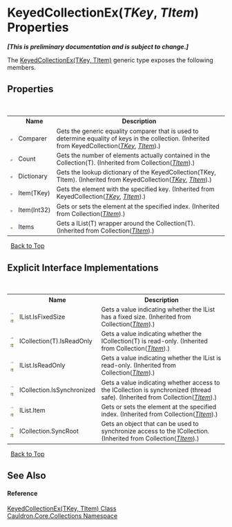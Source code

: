 # KeyedCollectionEx(*TKey*, *TItem*) Properties
 _**\[This is preliminary documentation and is subject to change.\]**_

The <a href="T_Cauldron_Core_Collections_KeyedCollectionEx_2">KeyedCollectionEx(TKey, TItem)</a> generic type exposes the following members.


## Properties
&nbsp;<table><tr><th></th><th>Name</th><th>Description</th></tr><tr><td>![Public property](media/pubproperty.gif "Public property")</td><td>Comparer</td><td>
Gets the generic equality comparer that is used to determine equality of keys in the collection.
 (Inherited from KeyedCollection(<a href="T_Cauldron_Core_Collections_KeyedCollectionEx_2">*TKey*</a>, <a href="T_Cauldron_Core_Collections_KeyedCollectionEx_2">*TItem*</a>).)</td></tr><tr><td>![Public property](media/pubproperty.gif "Public property")</td><td>Count</td><td>
Gets the number of elements actually contained in the Collection(T).
 (Inherited from Collection(<a href="T_Cauldron_Core_Collections_KeyedCollectionEx_2">*TItem*</a>).)</td></tr><tr><td>![Protected property](media/protproperty.gif "Protected property")</td><td>Dictionary</td><td>
Gets the lookup dictionary of the KeyedCollection(TKey, TItem).
 (Inherited from KeyedCollection(<a href="T_Cauldron_Core_Collections_KeyedCollectionEx_2">*TKey*</a>, <a href="T_Cauldron_Core_Collections_KeyedCollectionEx_2">*TItem*</a>).)</td></tr><tr><td>![Public property](media/pubproperty.gif "Public property")</td><td>Item(TKey)</td><td>
Gets the element with the specified key.
 (Inherited from KeyedCollection(<a href="T_Cauldron_Core_Collections_KeyedCollectionEx_2">*TKey*</a>, <a href="T_Cauldron_Core_Collections_KeyedCollectionEx_2">*TItem*</a>).)</td></tr><tr><td>![Public property](media/pubproperty.gif "Public property")</td><td>Item(Int32)</td><td>
Gets or sets the element at the specified index.
 (Inherited from Collection(<a href="T_Cauldron_Core_Collections_KeyedCollectionEx_2">*TItem*</a>).)</td></tr><tr><td>![Protected property](media/protproperty.gif "Protected property")</td><td>Items</td><td>
Gets a IList(T) wrapper around the Collection(T).
 (Inherited from Collection(<a href="T_Cauldron_Core_Collections_KeyedCollectionEx_2">*TItem*</a>).)</td></tr></table>&nbsp;
<a href="#keyedcollectionex(*tkey*,-*titem*)-properties">Back to Top</a>

## Explicit Interface Implementations
&nbsp;<table><tr><th></th><th>Name</th><th>Description</th></tr><tr><td>![Explicit interface implementation](media/pubinterface.gif "Explicit interface implementation")![Private property](media/privproperty.gif "Private property")</td><td>IList.IsFixedSize</td><td>
Gets a value indicating whether the IList has a fixed size.
 (Inherited from Collection(<a href="T_Cauldron_Core_Collections_KeyedCollectionEx_2">*TItem*</a>).)</td></tr><tr><td>![Explicit interface implementation](media/pubinterface.gif "Explicit interface implementation")![Private property](media/privproperty.gif "Private property")</td><td>ICollection(T).IsReadOnly</td><td>
Gets a value indicating whether the ICollection(T) is read-only.
 (Inherited from Collection(<a href="T_Cauldron_Core_Collections_KeyedCollectionEx_2">*TItem*</a>).)</td></tr><tr><td>![Explicit interface implementation](media/pubinterface.gif "Explicit interface implementation")![Private property](media/privproperty.gif "Private property")</td><td>IList.IsReadOnly</td><td>
Gets a value indicating whether the IList is read-only.
 (Inherited from Collection(<a href="T_Cauldron_Core_Collections_KeyedCollectionEx_2">*TItem*</a>).)</td></tr><tr><td>![Explicit interface implementation](media/pubinterface.gif "Explicit interface implementation")![Private property](media/privproperty.gif "Private property")</td><td>ICollection.IsSynchronized</td><td>
Gets a value indicating whether access to the ICollection is synchronized (thread safe).
 (Inherited from Collection(<a href="T_Cauldron_Core_Collections_KeyedCollectionEx_2">*TItem*</a>).)</td></tr><tr><td>![Explicit interface implementation](media/pubinterface.gif "Explicit interface implementation")![Private property](media/privproperty.gif "Private property")</td><td>IList.Item</td><td>
Gets or sets the element at the specified index.
 (Inherited from Collection(<a href="T_Cauldron_Core_Collections_KeyedCollectionEx_2">*TItem*</a>).)</td></tr><tr><td>![Explicit interface implementation](media/pubinterface.gif "Explicit interface implementation")![Private property](media/privproperty.gif "Private property")</td><td>ICollection.SyncRoot</td><td>
Gets an object that can be used to synchronize access to the ICollection.
 (Inherited from Collection(<a href="T_Cauldron_Core_Collections_KeyedCollectionEx_2">*TItem*</a>).)</td></tr></table>&nbsp;
<a href="#keyedcollectionex(*tkey*,-*titem*)-properties">Back to Top</a>

## See Also


#### Reference
<a href="T_Cauldron_Core_Collections_KeyedCollectionEx_2">KeyedCollectionEx(TKey, TItem) Class</a><br /><a href="N_Cauldron_Core_Collections">Cauldron.Core.Collections Namespace</a><br />
